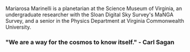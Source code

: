 Mariarosa Marinelli is a planetarian at the Science Museum of Virginia, an undergraduate researcher with the Sloan Digital Sky Survey's MaNGA Survey, and a senior in the Physics Department at Virginia Commonwealth University. 

### "We are a way for the cosmos to know itself." - Carl Sagan
